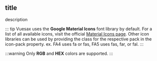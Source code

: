 <box>

## title

description

<vuecode md>
<template #demo>
<div>

</div>
</template>
<template #code>

```html

```

</template>
</vuecode>
</box>


::: tip
Vuesax uses the **Google Material Icons** font library by default. For a list of all available icons, visit the official [Material Icons page](https://material.io/icons/). Other icon libraries can be used by providing the class for the respective pack in the icon-pack property. ex. FA4 uses fa or fas, FA5 uses fas, far, or fal.
:::

:::warning
  Only **RGB** and **HEX** colors are supported.
:::
